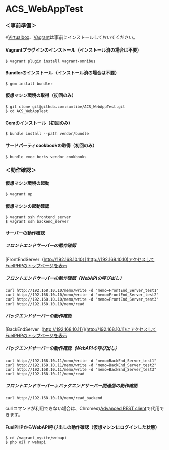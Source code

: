 ACS_WebAppTest
==============

### ＜事前準備＞
※[Virtualbox](https://www.virtualbox.org/wiki/Downloads)、[Vagrant](https://www.vagrantup.com/downloads.html)は事前にインストールしておいてください。

#### Vagrantプラグインのインストール（インストール済の場合は不要）

```
$ vagrant plugin install vagrant-omnibus
```

#### Bundlerのインストール（インストール済の場合は不要）

```
$ gem install bundler
```

#### 仮想マシン環境の取得（初回のみ）

```
$ git clone git@github.com:sumlibe/ACS_WebAppTest.git
$ cd ACS_WebAppTest
```

#### Gemのインストール（初回のみ）

```
$ bundle install --path vendor/bundle
```

#### サードパーティcookbookの取得（初回のみ）

```
$ bundle exec berks vendor cookbooks
```

### ＜動作確認＞

#### 仮想マシン環境の起動

```
$ vagrant up
```

#### 仮想マシンの起動確認

```
$ vagrant ssh frontend_server
$ vagrant ssh backend_server
```

#### サーバーの動作確認

##### フロントエンドサーバーの動作確認

[FrontEndServer（http://192.168.10.10）](http://192.168.10.10)アクセスしてFuelPHPのトップページを表示

##### フロントエンドサーバーの動作確認（WebAPIの呼び出し）

```
curl http://192.168.10.10/memo/write -d "memo=FrontEnd_Server_test1"
curl http://192.168.10.10/memo/write -d "memo=FrontEnd_Server_test2"
curl http://192.168.10.10/memo/write -d "memo=FrontEnd_Server_test3"
curl http://192.168.10.10/memo/read
```

##### バックエンドサーバーの動作確認

[BackEndServer（http://192.168.10.11）](http://192.168.10.11)にアクセスしてFuelPHPのトップページを表示

##### バックエンドサーバーの動作確認（WebAPIの呼び出し）

```
curl http://192.168.10.11/memo/write -d "memo=BackEnd_Server_test1"
curl http://192.168.10.11/memo/write -d "memo=BackEnd_Server_test2"
curl http://192.168.10.11/memo/write -d "memo=BackEnd_Server_test3"
curl http://192.168.10.11/memo/read
```

##### フロントエンドサーバー→バックエンドサーバー間通信の動作確認

```
curl http://192.168.10.10/memo/read_backend
```
curlコマンドが利用できない場合は、Chromeの[Advanced REST client](https://chrome.google.com/webstore/detail/advanced-rest-client/hgmloofddffdnphfgcellkdfbfbjeloo/related)で代用できます。

#### FuelPHPからWebAPI呼び出しの動作確認（仮想マシンにログインした状態）

```
$ cd /vagrant_mysite/webapi
$ php oil r webapi
```
